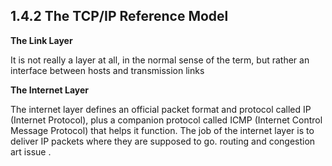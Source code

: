 ## 1.4.2 The TCP/IP Reference Model  

**The Link Layer**

It is not  really a layer at all, in the normal sense of the term, but rather an interface between hosts and transmission links

**The Internet Layer**

The internet layer defines an official packet format and protocol called IP  (Internet Protocol), plus a companion protocol called ICMP (Internet Control  Message Protocol) that helps it function. The job of the internet layer is to  deliver IP packets where they are supposed to go. routing and congestion art issue .